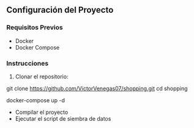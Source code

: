 ## Configuración del Proyecto

### Requisitos Previos

- Docker
- Docker Compose

### Instrucciones

1. Clonar el repositorio:

git clone https://github.com/VictorVenegas07/shopping.git
cd shopping

docker-compose up -d

- Compilar el proyecto
- Ejecutar el script de siembra de datos
